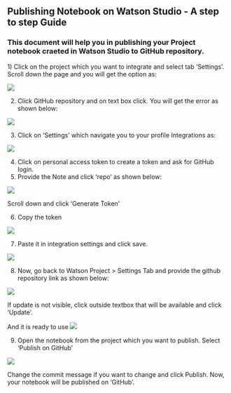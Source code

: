 ## Publishing Notebook on Watson Studio - A step to step Guide

<h3>This document will help you in publishing your Project notebook craeted in Watson Studio to GitHub repository.</h3>
<p>1) Click on the project which you want to integrate and select tab ‘Settings’. Scroll down the page and you will get the option as:</p>

<image src="https://user-images.githubusercontent.com/25001852/84366824-ff2f1d80-abf0-11ea-9553-fce91b34637c.png">

2)	Click GitHub repository and on text box click. You will get the error as shown below:
<image src="https://user-images.githubusercontent.com/25001852/84371794-d199a280-abf7-11ea-8237-f6604486fe80.png">

3)	Click on ‘Settings’ which navigate you to your profile Integrations as:
<image src="https://user-images.githubusercontent.com/25001852/84371824-e0805500-abf7-11ea-880a-b3b4f2a1c7d4.png"> 

4)	Click on personal access token to create a token and ask for GitHub login.
5)	Provide the Note and click ‘repo’ as shown below:
<image src="https://user-images.githubusercontent.com/25001852/84371860-ed9d4400-abf7-11ea-8fc1-34aa4f764b63.png">

Scroll down and click ‘Generate Token’

6)	Copy the token
<image src="https://user-images.githubusercontent.com/25001852/84371908-fc83f680-abf7-11ea-9f13-e7f74b959243.png">

7)	Paste it in integration settings and click save.
<image src="https://user-images.githubusercontent.com/25001852/84372006-21786980-abf8-11ea-9b1e-dba0c0e0fa95.png">
 
8)	Now, go back to Watson Project > Settings Tab and provide the github repository link as shown below:
<image src="https://user-images.githubusercontent.com/25001852/84372073-394fed80-abf8-11ea-90c2-ad0f7ed29210.png">

If update is not visible, click outside textbox that will be available and click ‘Update’.

And it is ready to use
<image src="https://user-images.githubusercontent.com/25001852/84372144-4f5dae00-abf8-11ea-808c-b610023595c3.png">

9)	Open the notebook from the project which you want to publish. Select ‘Publish on GitHub’
<image src="https://user-images.githubusercontent.com/25001852/84372189-5f758d80-abf8-11ea-9e27-fb3624ccb7d2.png">
 
Change the commit message if you want to change and click Publish. Now, your notebook will be published on ‘GitHub’.

